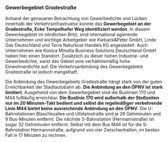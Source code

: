 ### Gewerbegebiet Gradestraße
Anhand der genaueren Betrachtung von Gewerbedichte und Lücken innerhalb der Verkehrsinfrastruktur konnte das 
<span class="marker-label" id="marker-label-whitespot-gewerbegebiet-gradestrasse">**Gewerbegebiet an der Gradestraße</span>, 
Ecke Tempelhofer Weg identifiziert werden**. In diesem Gewerbegebiet im nördlichen Britz, sind international agierende 
Unternehmen und wichtige Arbeitgeber wie Kieback&Peter GmbH, Linde Gas Deutschland und Terra Naturkost Handels KG angesiedelt. 
Auch Unternehmen wie Konica Minolta Business Solutions Deutschland GmbH haben hier einen Standort. Zusätzlich zu dieser 
hohen Industrie- und Gewerbedichte, weist das Gebiet eine verhältnismäßig hohe Einwohnerdichte auf. Die Verkehrsanbindung 
des Gewerbegebiets Gradestraße ist jedoch mangelhaft.

Die Anbindung des Gewerbegebiets Gradestraße hängt stark von der guten Erreichbarkeit der Stadtautobahn ab. 
**Die Anbindung an den ÖPNV ist stark limitiert**. Ausgehend von dem Gewerbegebiet sind die 
<span class="marker-label" id="marker-label-bus-gradestrasse">Buslinien 170</span> und 
<span class="marker-label" id="marker-label-bus-eintrachtsiedlung">M44</span> fußläufig erreichbar. 
**Die Buslinie 170 wird außerhalb der Stoßzeiten nur im 20 Minuten-Takt bedient und selbst die regelmäßiger 
verkehrende Linie M44 bietet keine ausreichende Anbindung an den ÖPNV**. Die U-Bahnstationen 
<span class="marker-label" id="marker-label-u-blaschkoallee">Blaschkoallee</span> und 
<span class="marker-label" id="marker-label-u-ullsteinstrasse">Ullsteinstraße</span> sind je 26 Gehminuten und 9 Bus-Minuten 
entfernt. Die nächste S-Bahnstation (<span class="marker-label" id="marker-label-s-hermannstrasse">Hermannstraße</span>) 
ist sogar 32 Gehminuten entfernt. Selbst mit dem Bus M44 ist für die S-Bahnstation Hermannstraße, aufgrund von vier 
Zwischenhalten, im besten Fall in 17 Minuten zu rechnen.